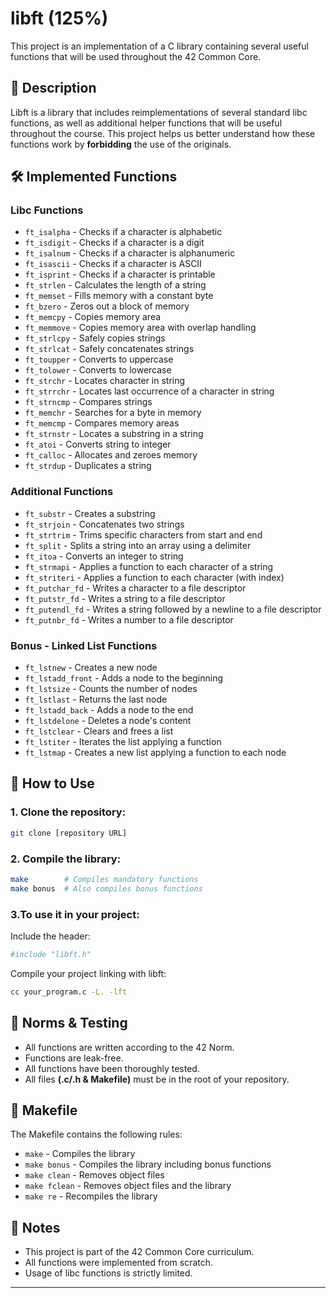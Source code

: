 # libft (125%)

This project is an implementation of a C library containing several useful functions that will be used throughout the 42 Common Core.

## 📝 Description

Libft is a library that includes reimplementations of several standard libc functions, as well as additional helper functions that will be useful throughout the course. This project helps us better understand how these functions work by **forbidding** the use of the originals.

## 🛠️ Implemented Functions

### Libc Functions
- `ft_isalpha` - Checks if a character is alphabetic  
- `ft_isdigit` - Checks if a character is a digit  
- `ft_isalnum` - Checks if a character is alphanumeric  
- `ft_isascii` - Checks if a character is ASCII  
- `ft_isprint` - Checks if a character is printable  
- `ft_strlen` - Calculates the length of a string  
- `ft_memset` - Fills memory with a constant byte  
- `ft_bzero` - Zeros out a block of memory  
- `ft_memcpy` - Copies memory area  
- `ft_memmove` - Copies memory area with overlap handling  
- `ft_strlcpy` - Safely copies strings  
- `ft_strlcat` - Safely concatenates strings  
- `ft_toupper` - Converts to uppercase  
- `ft_tolower` - Converts to lowercase  
- `ft_strchr` - Locates character in string  
- `ft_strrchr` - Locates last occurrence of a character in string  
- `ft_strncmp` - Compares strings  
- `ft_memchr` - Searches for a byte in memory  
- `ft_memcmp` - Compares memory areas  
- `ft_strnstr` - Locates a substring in a string  
- `ft_atoi` - Converts string to integer  
- `ft_calloc` - Allocates and zeroes memory  
- `ft_strdup` - Duplicates a string  

### Additional Functions
- `ft_substr` - Creates a substring  
- `ft_strjoin` - Concatenates two strings  
- `ft_strtrim` - Trims specific characters from start and end  
- `ft_split` - Splits a string into an array using a delimiter  
- `ft_itoa` - Converts an integer to string  
- `ft_strmapi` - Applies a function to each character of a string  
- `ft_striteri` - Applies a function to each character (with index)  
- `ft_putchar_fd` - Writes a character to a file descriptor  
- `ft_putstr_fd` - Writes a string to a file descriptor  
- `ft_putendl_fd` - Writes a string followed by a newline to a file descriptor  
- `ft_putnbr_fd` - Writes a number to a file descriptor  

### Bonus - Linked List Functions
- `ft_lstnew` - Creates a new node  
- `ft_lstadd_front` - Adds a node to the beginning  
- `ft_lstsize` - Counts the number of nodes  
- `ft_lstlast` - Returns the last node  
- `ft_lstadd_back` - Adds a node to the end  
- `ft_lstdelone` - Deletes a node's content  
- `ft_lstclear` - Clears and frees a list  
- `ft_lstiter` - Iterates the list applying a function  
- `ft_lstmap` - Creates a new list applying a function to each node  

## 🚀 How to Use

### 1. Clone the repository:
```bash
git clone [repository URL]
```

### 2. Compile the library:
```bash
make        # Compiles mandatory functions
make bonus  # Also compiles bonus functions
```

### 3.To use it in your project:
Include the header:
```bash
#include "libft.h"
```

Compile your project linking with libft:
```bash
cc your_program.c -L. -lft
```


## 🧪 Norms & Testing

- All functions are written according to the 42 Norm.
- Functions are leak-free.
- All functions have been thoroughly tested.
- All files **(.c/.h & Makefile)** must be in the root of your repository.

## 📄 Makefile

The Makefile contains the following rules:

- `make` - Compiles the library
- `make bonus` - Compiles the library including bonus functions
- `make clean` - Removes object files
- `make fclean` - Removes object files and the library
- `make re` - Recompiles the library

## 📝 Notes

- This project is part of the 42 Common Core curriculum.
- All functions were implemented from scratch.
- Usage of libc functions is strictly limited.

---

